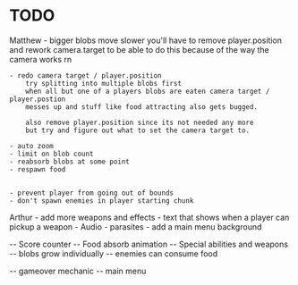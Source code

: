 # TODO

Matthew
    - bigger blobs move slower
        you'll have to remove player.position and rework camera.target
        to be able to do this because of the way the camera works rn

    - redo camera target / player.position 
        try splitting into multiple blobs first
        when all but one of a players blobs are eaten camera target / player.postion
        messes up and stuff like food attracting also gets bugged.

        also remove player.position since its not needed any more
        but try and figure out what to set the camera target to.

    - auto zoom
    - limit on blob count
    - reabsorb blobs at some point
    - respawn food


    - prevent player from going out of bounds
    - don't spawn enemies in player starting chunk

Arthur
    - add more weapons and effects
    - text that shows when a player can pickup a weapon
    - Audio
    - parasites
    - add a main menu background

-- Score counter
-- Food absorb animation
-- Special abilities and weapons
-- blobs grow individually
-- enemies can consume food

-- gameover mechanic
-- main menu
